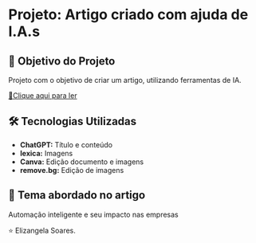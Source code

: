 <h1>Projeto: Artigo criado com ajuda de I.A.s </h1>

<h2>🎯 Objetivo do Projeto</h2>
<p>Projeto com o objetivo de criar um artigo, utilizando ferramentas de IA.</p>

<a href="https://github.com/ElizangelaSoares/Artigo-IA/blob/main/O%20Futuro%20do%20Trabalho%20Como%20a%20Automa%C3%A7%C3%A3o%20Inteligente%20Est%C3%A1%20Transformando%20as%20Empresas.pdf"> 📕Clique aqui para ler</a>

<h2>🛠 Tecnologias Utilizadas</h2>

<ul>
    <li><strong>ChatGPT:</strong> Título e conteúdo</li>
    <li><strong>lexica:</strong> Imagens</li>
	<li><strong>Canva:</strong> Edição documento e imagens</li>
	<li><strong>remove.bg:</strong> Edição de imagens</li>
</ul>

<h2>📄 Tema abordado no artigo</h2>
<p>Automação inteligente e seu impacto nas empresas</p>



⭐️ Elizangela Soares.
